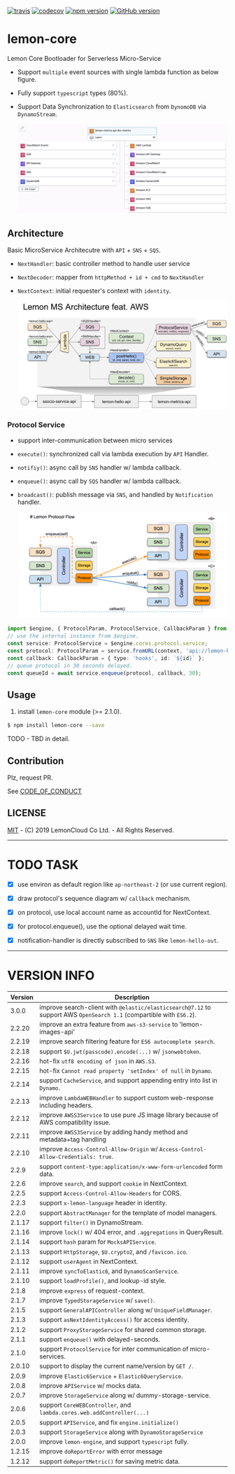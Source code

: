 [![travis](https://travis-ci.org/lemoncloud-io/lemon-core.svg?branch=master)](https://travis-ci.org/lemoncloud-io/lemon-core)
[![codecov](https://codecov.io/gh/lemoncloud-io/lemon-core/branch/master/graph/badge.svg)](https://codecov.io/gh/lemoncloud-io/lemon-core)
[![npm version](https://badge.fury.io/js/lemon-core.svg)](https://badge.fury.io/js/lemon-core)
[![GitHub version](https://badge.fury.io/gh/lemoncloud-io%2Flemon-core.svg)](https://badge.fury.io/gh/lemoncloud-io%2Flemon-core)


# lemon-core

Lemon Core Bootloader for Serverless Micro-Service

- Support `multiple` event sources with single lambda function as below figure.
- Fully support `typescript` types (80%).
- Support Data Synchronization to `Elasticsearch` from `DynomoDB` via `DynamoStream`.

    ![](assets/2019-11-26-23-43-47.png)


## Architecture

Basic MicroService Architecutre with `API` + `SNS` + `SQS`.

- `NextHandler`: basic controller method to handle user service
- `NextDecoder`: mapper from `httpMethod + id + cmd` to `NextHandler`
- `NextContext`: initial requester's context with `identity`.

    ![](assets/lemon-core-ms-arch.png)


### Protocol Service

- support inter-communication between micro services
- `execute()`: synchronized call via lambda execution by `API` Handler.
- `notifiy()`: async call by `SNS` handler w/ lambda callback.
- `enqueue()`: async call by `SQS` handler w/ lambda callback.
- `broadcast()`: publish message via `SNS`, and handled by `Notification` handler.

    ![](assets/lemon-protocol-flow.png)

```ts
import $engine, { ProtocolParam, ProtocolService, CallbackParam } from 'lemon-core';
// use the internal instance from $engine.
const service: ProtocolService = $engine.cores.protocol.service;
const protocol: ProtocolParam = service.fromURL(context, 'api://lemon-hello-api/hello/echo', param, body);
const callback: CallbackParam = { type: 'hooks', id: `${id}` };
// queue protocol in 30 seconds delayed.
const queueId = await service.enqueue(protocol, callback, 30);
```

## Usage

1. install `lemon-core` module (>= 2.1.0).

```sh
$ npm install lemon-core --save
```

TODO - TBD in detail.



## Contribution

Plz, request PR. 

See [CODE_OF_CONDUCT](CODE_OF_CONDUCT.md)


## LICENSE

[MIT](LICENSE) - (C) 2019 LemonCloud Co Ltd. - All Rights Reserved.


----------------
# TODO TASK #

- [x] use environ as default region like `ap-northeast-2` (or use current region).
- [x] draw protocol's sequence diagram w/ `callback` mechanism.
- [x] on protocol, use local account name as accountId for NextContext.
- [x] for protocol.enqueue(), use the optional delayed wait time.
- [x] notification-handler is directly subscribed to `SNS` like `lemon-hello-out`.


----------------
# VERSION INFO #

| Version   | Description
|--         |--
| 3.0.0     | improve search-client with `@elastic/elasticsearch@7.12` to support AWS `OpenSearch 1.1` (compartible with `ES6.2`).
| 2.2.20    | improve an extra feature from `aws-s3-service` to 'lemon-images-api'
| 2.2.19    | improve search filtering feature for `ES6 autocomplete search`.
| 2.2.18    | support `$U.jwt(passcode).encode(...)` w/ `jsonwebtoken`.
| 2.2.16    | hot-fix `utf8 encoding of json` in `AWS.S3`.
| 2.2.15    | hot-fix `Cannot read property 'setIndex' of null` in `Dynamo`.
| 2.2.14    | support `CacheService`, and support appending entry into list in `Dynamo`.
| 2.2.13    | improve `LambdaWEBHandler` to support custom web-response including headers.
| 2.2.12    | improve `AWSS3Service` to use pure JS image library because of AWS compatibility issue.
| 2.2.11    | improve `AWSS3Service` by adding handy method and metadata+tag handling
| 2.2.10    | improve `Access-Control-Allow-Origin` w/ `Access-Control-Allow-Credentials: true`.
| 2.2.9     | support `content-type:application/x-www-form-urlencoded` form data.
| 2.2.6     | improve `search`, and support `cookie` in NextContext.
| 2.2.5     | support `Access-Control-Allow-Headers` for CORS.
| 2.2.3     | support `x-lemon-language` header in identity.
| 2.2.0     | support `AbstractManager` for the template of model managers.
| 2.1.17    | support `filter()` in DynamoStream.
| 2.1.16    | improve `lock()` w/ 404 error, and `.aggregations` in QueryResult.
| 2.1.14    | support `hash` param for `MocksAPIService`.
| 2.1.13    | support `HttpStorage`, `$U.crypto2`, and `/favicon.ico`.
| 2.1.12    | support `userAgent` in NextContext.
| 2.1.11    | improve `syncToElastic6`, and `DynamoScanService`.
| 2.1.10    | support `loadProfile()`, and lookup-id style.
| 2.1.8     | improve `express` of request-context.
| 2.1.7     | improve `TypedStorageService` w/ `save()`.
| 2.1.5     | support `GeneralAPIController` along w/ `UniqueFieldManager`.
| 2.1.3     | support `asNextIdentityAccess()` for access identity.
| 2.1.2     | support `ProxyStorageService` for shared common storage.
| 2.1.1     | support `enqueue()` with delayed-seconds.
| 2.1.0     | support `ProtocolService` for inter communication of micro-services.
| 2.0.10    | support to display the current name/version by `GET /`.
| 2.0.9     | improve `Elastic6Service` + `Elastic6QueryService`.
| 2.0.8     | improve `APIService` w/ mocks data.
| 2.0.7     | improve `StorageService` along w/ dummy-storage-service.
| 2.0.6     | support `CoreWEBController`, and `lambda.cores.web.addController(...)`
| 2.0.5     | support `APIService`, and fix `engine.initialize()`
| 2.0.3     | support `StorageService` along with `DynamoStorageService`
| 2.0.0     | improve `lemon-engine`, and support `typescript` fully.
| 1.2.15    | improve `doReportError` with error message
| 1.2.12    | support `doReportMetric()` for saving metric data.

